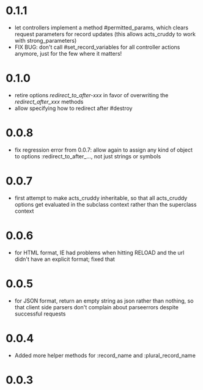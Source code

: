 0.1.1
=====
  * let controllers implement a method #permitted_params, which clears request parameters for record updates
    (this allows acts_cruddy to work with strong_parameters)
  * FIX BUG: don't call #set_record_variables for all controller actions anymore, just for the few where it matters!

0.1.0
=====

  * retire options *redirect_to_after-xxx* in favor of overwriting the *redirect_after_xxx* methods
  * allow specifying how to redirect after #destroy

0.0.8
=====

  * fix regression error from 0.0.7: allow again to assign any kind of object to options :redirect_to_after_..., not just strings or symbols

0.0.7
=====

  * first attempt to make acts_cruddy inheritable, so that all acts_cruddy options get evaluated in the subclass context rather than the superclass context

0.0.6
=====

  * for HTML format, IE had problems when hitting RELOAD and the url didn't have an explicit format; fixed that

0.0.5
=====

  * for JSON format, return an empty string as json rather than nothing, so that client side parsers don't complain about parseerrors despite successful requests

0.0.4
=====

  * Added more helper methods for :record_name and :plural_record_name

0.0.3
=====


